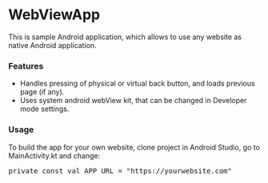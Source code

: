 # WebViewApp

This is sample Android application, which allows to use any website as native Android application.

### Features

- Handles pressing of physical or virtual back button, and loads previous page (if any).
- Uses system android webView kit, that can be changed in Developer mode settings.

### Usage

To build the app for your own website, clone project in Android Studio, go to MainActivity.kt and change:

<pre>
private const val APP_URL = "https://yourwebsite.com"
</pre>
